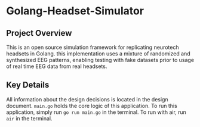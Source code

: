 # Golang-Headset-Simulator

## Project Overview

This is an open source simulation framework for replicating neurotech headsets in Golang. this implementation uses a mixture of randomized and synthesized EEG patterns, enabling testing with fake datasets prior to usage of real time EEG data from real headsets.

## Key Details

All information about the design decisions is located in the design document. `main.go` holds the core logic of this application. To run this application, simply run `go run main.go` in the terminal. To run with air, run `air` in the terminal.
